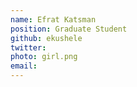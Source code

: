 ```yaml
---
name: Efrat Katsman
position: Graduate Student
github: ekushele
twitter: 
photo: girl.png
email: 
---
```



